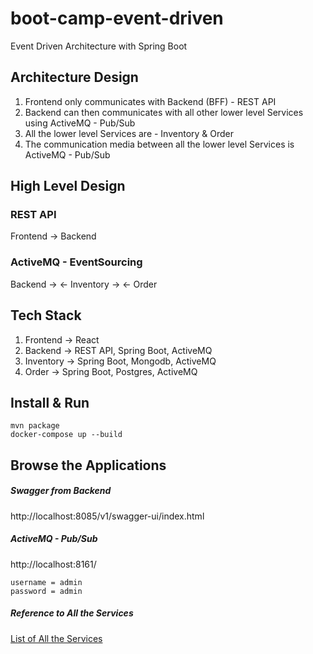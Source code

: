 # boot-camp-event-driven

Event Driven Architecture with Spring Boot

## Architecture Design

1. Frontend only communicates with Backend (BFF) - REST API
2. Backend can then communicates with all other lower level Services using ActiveMQ - Pub/Sub
3. All the lower level Services are - Inventory & Order
4. The communication media between all the lower level Services is ActiveMQ - Pub/Sub

## High Level Design

### REST API

Frontend -> Backend

### ActiveMQ - EventSourcing

Backend -> <- Inventory -> <- Order 

## Tech Stack

1. Frontend -> React
2. Backend -> REST API, Spring Boot, ActiveMQ
3. Inventory -> Spring Boot, Mongodb, ActiveMQ
3. Order -> Spring Boot, Postgres, ActiveMQ

## Install & Run

```shell script
mvn package
docker-compose up --build
```

## Browse the Applications

##### Swagger from Backend

http://localhost:8085/v1/swagger-ui/index.html

##### ActiveMQ - Pub/Sub

http://localhost:8161/

```shell script
username = admin
password = admin
```

##### Reference to All the Services

[List of All the Services](docker-compose.yml)
